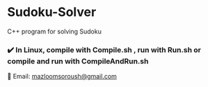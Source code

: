 # Sudoku-Solver
C++ program for solving Sudoku
### :heavy_check_mark: In Linux, compile with Compile.sh , run with Run.sh or compile and run with CompileAndRun.sh
📧 Email: mazloomsoroush@gmail.com

